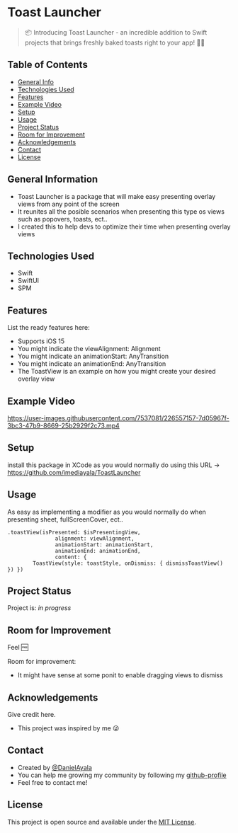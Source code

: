 # Toast Launcher
> 📦 Introducing Toast Launcher - an incredible addition to Swift projects that brings freshly baked toasts right to your app! 🍞✨

## Table of Contents
* [General Info](#general-information)
* [Technologies Used](#technologies-used)
* [Features](#features)
* [Example Video](#example-video)
* [Setup](#setup)
* [Usage](#usage)
* [Project Status](#project-status)
* [Room for Improvement](#room-for-improvement)
* [Acknowledgements](#acknowledgements)
* [Contact](#contact)
* [License](#license)

## General Information
- Toast Launcher is a package that will make easy presenting overlay views from any point of the screen
- It reunites all the posible scenarios when presenting this type os views such as popovers, toasts, ect..
- I created this to help devs to optimize their time when presenting overlay views

## Technologies Used
- Swift
- SwiftUI
- SPM

## Features
List the ready features here:
- Supports iOS 15
- You might indicate the viewAlignment: Alignment
- You might indicate an animationStart: AnyTransition
- You might indicate an animationEnd: AnyTransition
- The ToastView is an example on how you might create your desired overlay view

## Example Video

https://user-images.githubusercontent.com/7537081/226557157-7d05967f-3bc3-47b9-8669-25b2929f2c73.mp4

## Setup
install this package in XCode as you would normally do using this URL -> https://github.com/imediayala/ToastLauncher

## Usage
As easy as implementing a modifier as you would normally do when presenting sheet, fullScreenCover, ect..

    .toastView(isPresented: $isPresentingView,
                   alignment: viewAlignment,
                   animationStart: animationStart,
                   animationEnd: animationEnd,
                   content: {
            ToastView(style: toastStyle, onDismiss: { dismissToastView() }) })


## Project Status
Project is: _in progress_

## Room for Improvement
Feel 🆓

Room for improvement:
- It might have sense at some ponit to enable dragging views to dismiss

## Acknowledgements
Give credit here.
- This project was inspired by me 😜

## Contact
- Created by [@DanielAyala](https://stackoverflow.com/users/4768370/daniel-ayala)
- You can help me growing my community by following my [github-profile](https://github.com/imediayala)
- Feel free to contact me!


## License
This project is open source and available under the [MIT License]().


